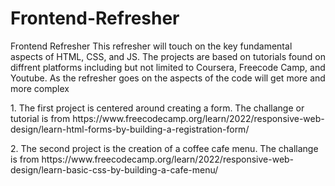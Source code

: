 # Frontend-Refresher
Frontend Refresher
This refresher will touch on the key fundamental aspects of HTML, CSS, and JS.
The projects are based on tutorials found on diffrent platforms including but not limited to Coursera, Freecode Camp, and Youtube.
As the refresher goes on the aspects of the code will get more and more complex

<p>
1. The first project is centered around creating a form. The challange or tutorial is from https://www.freecodecamp.org/learn/2022/responsive-web-design/learn-html-forms-by-building-a-registration-form/
</p>

<p>
2. The second project is the creation of a coffee cafe menu. The challange is from https://www.freecodecamp.org/learn/2022/responsive-web-design/learn-basic-css-by-building-a-cafe-menu/
</p>